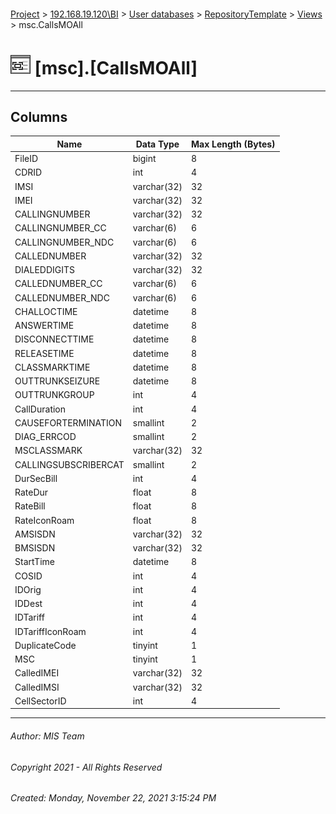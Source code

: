 #### 

[Project](../../../../index.md) > [192.168.19.120\\BI](../../../index.md) > [User databases](../../index.md) > [RepositoryTemplate](../index.md) > [Views](Views.md) > msc.CallsMOAll

# ![Views](../../../../Images/View32.png) [msc].[CallsMOAll]

---

## <a name="#columns"></a>Columns

| Name | Data Type | Max Length (Bytes) |
|---|---|---|
| FileID | bigint | 8 |
| CDRID | int | 4 |
| IMSI | varchar(32) | 32 |
| IMEI | varchar(32) | 32 |
| CALLINGNUMBER | varchar(32) | 32 |
| CALLINGNUMBER_CC | varchar(6) | 6 |
| CALLINGNUMBER_NDC | varchar(6) | 6 |
| CALLEDNUMBER | varchar(32) | 32 |
| DIALEDDIGITS | varchar(32) | 32 |
| CALLEDNUMBER_CC | varchar(6) | 6 |
| CALLEDNUMBER_NDC | varchar(6) | 6 |
| CHALLOCTIME | datetime | 8 |
| ANSWERTIME | datetime | 8 |
| DISCONNECTTIME | datetime | 8 |
| RELEASETIME | datetime | 8 |
| CLASSMARKTIME | datetime | 8 |
| OUTTRUNKSEIZURE | datetime | 8 |
| OUTTRUNKGROUP | int | 4 |
| CallDuration | int | 4 |
| CAUSEFORTERMINATION | smallint | 2 |
| DIAG_ERRCOD | smallint | 2 |
| MSCLASSMARK | varchar(32) | 32 |
| CALLINGSUBSCRIBERCAT | smallint | 2 |
| DurSecBill | int | 4 |
| RateDur | float | 8 |
| RateBill | float | 8 |
| RateIconRoam | float | 8 |
| AMSISDN | varchar(32) | 32 |
| BMSISDN | varchar(32) | 32 |
| StartTime | datetime | 8 |
| COSID | int | 4 |
| IDOrig | int | 4 |
| IDDest | int | 4 |
| IDTariff | int | 4 |
| IDTariffIconRoam | int | 4 |
| DuplicateCode | tinyint | 1 |
| MSC | tinyint | 1 |
| CalledIMEI | varchar(32) | 32 |
| CalledIMSI | varchar(32) | 32 |
| CellSectorID | int | 4 |


---

###### Author:  MIS Team

###### Copyright 2021 - All Rights Reserved

###### Created: Monday, November 22, 2021 3:15:24 PM

